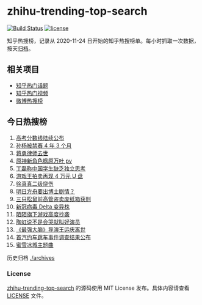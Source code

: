 # zhihu-trending-top-search

[![Build Status](https://github.com/justjavac/zhihu-trending-top-search/workflows/ci/badge.svg?branch=main)](https://github.com/justjavac/zhihu-trending-top-search/actions)
[![license](https://img.shields.io/github/license/justjavac/zhihu-trending-top-search)](https://github.com/justjavac/zhihu-trending-top-search/blob/main/LICENSE)

知乎热搜榜，记录从 2020-11-24 日开始的知乎热搜榜单。每小时抓取一次数据，按天[归档](./archives)。

## 相关项目

- [知乎热门话题](https://github.com/justjavac/zhihu-trending-hot-questions)
- [知乎热门视频](https://github.com/justjavac/zhihu-trending-hot-video)
- [微博热搜榜](https://github.com/justjavac/weibo-trending-hot-search)

## 今日热搜榜

<!-- BEGIN -->
<!-- 最后更新时间 Wed Jun 23 2021 23:05:22 GMT+0800 (China Standard Time) -->

1. [高考分数线陆续公布](https://www.zhihu.com/search?q=高考分数线)
2. [孙杨被禁赛 4 年 3 个月](https://www.zhihu.com/search?q=孙杨)
3. [蒋勇律师去世](https://www.zhihu.com/search?q=蒋勇)
4. [原神新角色枫原万叶 pv](https://www.zhihu.com/search?q=原神)
5. [丁磊称中国学生缺乏独立思考](https://www.zhihu.com/search?q=丁磊)
6. [游戏王拍卖再现 4 万元 U 盘](https://www.zhihu.com/search?q=游戏王)
7. [徐真真二级烧伤](https://www.zhihu.com/search?q=徐真真)
8. [明日方舟要出博士剧情？](https://www.zhihu.com/search?q=明日方舟)
9. [三只松鼠前高管盗卖废纸箱获刑](https://www.zhihu.com/search?q=三只松鼠)
10. [新冠病毒 Delta 变异株](https://www.zhihu.com/search?q=新冠病毒)
11. [陌陌旗下游戏高度抄袭](https://www.zhihu.com/search?q=黑帝斯)
12. [陶虹说不是会哭就叫好演员](https://www.zhihu.com/search?q=陶虹说不是会哭就叫好演员)
13. [《最强大脑》导演王运庆离世](https://www.zhihu.com/search?q=最强大脑导演王运庆)
14. [首汽约车跳车事件调查结果公布](https://www.zhihu.com/search?q=首汽约车)
15. [蜜雪冰城主题曲](https://www.zhihu.com/search?q=蜜雪冰城)

<!-- END -->

历史归档 [./archives](./archives)

### License

[zhihu-trending-top-search](https://github.com/justjavac/zhihu-trending-top-search)
的源码使用 MIT License 发布。具体内容请查看 [LICENSE](./LICENSE) 文件。
